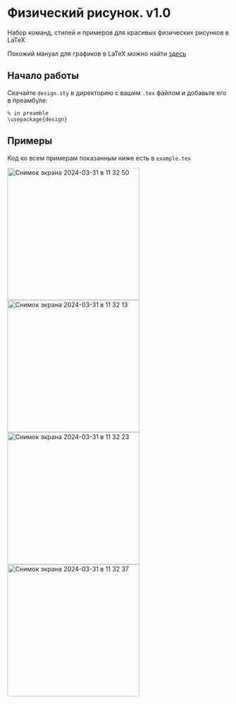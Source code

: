 # Физический рисунок. v1.0
Набор команд, стилей и примеров для красивых физических рисунков в LaTeX

Похожий мануал для графиков в LaTeX можно найти [здесь](https://github.com/gimaevazamat/Design-Plots)

## Начало работы

Скачайте `design.sty` в директорию с вашим `.tex` файлом и добавьте его в преамбуле:

```
% in preamble
\usepackage{design}
```

## Примеры

Код ко всем примерам показанным ниже есть в `example.tex`

<img width="300" alt="Снимок экрана 2024-03-31 в 11 32 50" src="https://github.com/gimaevazamat/Design/assets/133674847/67fdbfae-170d-4e76-abb1-63575f26d564">
<img width="300" alt="Снимок экрана 2024-03-31 в 11 32 13" src="https://github.com/gimaevazamat/Design/assets/133674847/acc91bb1-7530-49e4-8b44-218cdbd09559">
<img width="300" alt="Снимок экрана 2024-03-31 в 11 32 23" src="https://github.com/gimaevazamat/Design/assets/133674847/3c3496c1-f6e3-48f1-9a16-ac999ea63419">
<img width="300" alt="Снимок экрана 2024-03-31 в 11 32 37" src="https://github.com/gimaevazamat/Design/assets/133674847/ea551352-a1a7-472e-9248-ed1d8510f680">
